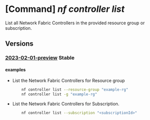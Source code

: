 # [Command] _nf controller list_

List all Network Fabric Controllers in the provided resource group or subscription.

## Versions

### [2023-02-01-preview](/Resources/mgmt-plane/L3N1YnNjcmlwdGlvbnMve30vcHJvdmlkZXJzL21pY3Jvc29mdC5tYW5hZ2VkbmV0d29ya2ZhYnJpYy9uZXR3b3JrZmFicmljY29udHJvbGxlcnM=/2023-02-01-preview.xml) **Stable**

<!-- mgmt-plane /subscriptions/{}/providers/microsoft.managednetworkfabric/networkfabriccontrollers 2023-02-01-preview -->
<!-- mgmt-plane /subscriptions/{}/resourcegroups/{}/providers/microsoft.managednetworkfabric/networkfabriccontrollers 2023-02-01-preview -->

#### examples

- List the Network Fabric Controllers for Resource group
    ```bash
        nf controller list --resource-group "example-rg"
        nf controller list -g "example-rg"
    ```

- List the Network Fabric Controllers for Subscription.
    ```bash
        nf controller list --subscription "<subscriptionId>"
    ```
